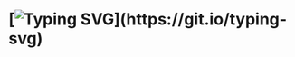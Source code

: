 # [![Typing SVG](https://readme-typing-svg.herokuapp.com/?color=#23db32&size=35&center=true&vCenter=true&width=1000&lines=2024+Portfólio+2°DS+;Aluna:+Jovana+Oliveira+da+Silva+;Cumprimento+das+horas!)](https://git.io/typing-svg)




